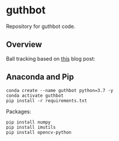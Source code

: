 # guthbot
Repository for guthbot code.

## Overview
Ball tracking based on [this](https://pyimagesearch.com/2015/09/14/ball-tracking-with-opencv/) blog post:


## Anaconda and Pip
```
conda create --name guthbot python=3.7 -y
conda activate guthbot
pip install -r requirements.txt
```

Packages:
```
pip install numpy
pip install imutils 
pip install opencv-python
```